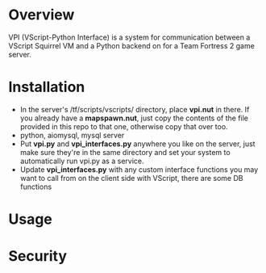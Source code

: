 # Overview
VPI (VScript-Python Interface) is a system for communication between a VScript Squirrel VM and a Python backend on for a Team Fortress 2 game server.

# Installation
- In the server's /tf/scripts/vscripts/ directory, place **vpi.nut** in there. If you already have a **mapspawn.nut**, just copy the contents of the file provided in this repo to that one, otherwise copy that over too.
- python, aiomysql, mysql server
- Put **vpi.py** and **vpi_interfaces.py** anywhere you like on the server, just make sure they're in the same directory and set your system to automatically run vpi.py as a service.
- Update **vpi_interfaces.py** with any custom interface functions you may want to call from on the client side with VScript, there are some DB functions
# Usage


# Security

